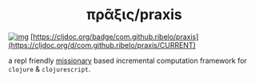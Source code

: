 <h1 align="center">πρᾶξις/praxis</h1>


[![img](https://img.shields.io/clojars/v/com.github.ribelo/praxis.svg)](https://clojars.org/com.github.ribelo/praxis) [https://cljdoc.org/badge/com.github.ribelo/praxis](https://cljdoc.org/d/com.github.ribelo/praxis/CURRENT)


a repl friendly [missionary](https://github.com/leonoel/missionary/) based incremental computation framework for `clojure` & `clojurescript`.
